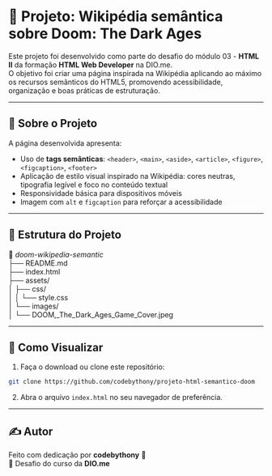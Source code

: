 # 🧩 Projeto: Wikipédia semântica sobre Doom: The Dark Ages

Este projeto foi desenvolvido como parte do desafio do módulo 03 - **HTML II** da formação **HTML Web Developer** na DIO.me.  
O objetivo foi criar uma página inspirada na Wikipédia aplicando ao máximo os recursos semânticos do HTML5, promovendo acessibilidade, organização e boas práticas de estruturação.

---

## 📄 Sobre o Projeto

A página desenvolvida apresenta:

- Uso de **tags semânticas**: `<header>`, `<main>`, `<aside>`, `<article>`, `<figure>`, `<figcaption>`, `<footer>`  
- Aplicação de estilo visual inspirado na Wikipédia: cores neutras, tipografia legível e foco no conteúdo textual  
- Responsividade básica para dispositivos móveis  
- Imagem com `alt` e `figcaption` para reforçar a acessibilidade

---

## 📁 Estrutura do Projeto

📂 _doom-wikipedia-semantic_  
├── README.md  
├── index.html  
├── assets/  
│   ├── css/  
│   │   └── style.css  
│   └── images/  
│       └── DOOM,_The_Dark_Ages_Game_Cover.jpeg

---

## 🚀 Como Visualizar

1. Faça o download ou clone este repositório:  
```bash
git clone https://github.com/codebythony/projeto-html-semantico-doom
```

2. Abra o arquivo `index.html` no seu navegador de preferência.

---

## ✍️ Autor

Feito com dedicação por **codebythony** 🚀  
📌 Desafio do curso da **DIO.me**
